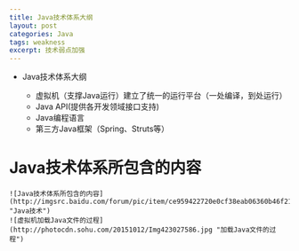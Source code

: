 ```yaml
---
title: Java技术体系大纲
layout: post
categories: Java
tags: weakness
excerpt: 技术弱点加强
---
```


* Java技术体系大纲

   * 虚拟机（支撑Java运行）建立了统一的运行平台（一处编译，到处运行）
   * Java API(提供各开发领域接口支持)
   * Java编程语言
   * 第三方Java框架（Spring、Struts等）
# Java技术体系所包含的内容
	![Java技术体系所包含的内容](http://imgsrc.baidu.com/forum/pic/item/ce959422720e0cf38eab06360b46f21fbc09aae2.jpg "Java技术")
	![虚拟机加载Java文件的过程](http://photocdn.sohu.com/20151012/Img423027586.jpg "加载Java文件的过程")
	
